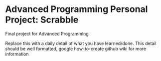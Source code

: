 # Advanced Programming Personal Project: Scrabble
Final project for Advanced Programming

Replace this with a daily detail of what you have learned/done.
This detail should be well formatted, google how-to-create github wiki for more information
